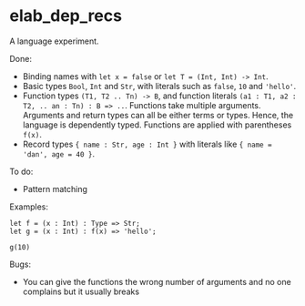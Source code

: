 # elab_dep_recs

A language experiment.

Done:
- Binding names with `let x = false` or `let T = (Int, Int) -> Int`.
- Basic types `Bool`, `Int` and `Str`, with literals such as `false`, `10` and `'hello'`.
- Function types `(T1, T2 .. Tn) -> B`, and function literals `(a1 : T1, a2 : T2, .. an : Tn) : B => ..`. Functions take multiple arguments. Arguments and return types can all be either terms or types. Hence, the language is dependently typed. Functions are applied with parentheses `f(x)`.
- Record types `{ name : Str, age : Int }` with literals like `{ name = 'dan', age = 40 }`.

To do:
- Pattern matching

Examples:
```
let f = (x : Int) : Type => Str;
let g = (x : Int) : f(x) => 'hello';

g(10)
```

Bugs:
- You can give the functions the wrong number of arguments and no one complains but it usually breaks